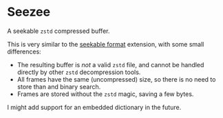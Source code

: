 # Seezee

A seekable `zstd` compressed buffer.

This is very similar to the [seekable format] extension, with some small differences:

- The resulting buffer is _not_ a valid `zstd` file, and cannot be handled directly
  by other `zstd` decompression tools.
- All frames have the same (uncompressed) size, so there is no need to store than and binary search.
- Frames are stored without the `zstd` magic, saving a few bytes.

I might add support for an embedded dictionary in the future.

[seekable format]: https://github.com/facebook/zstd/tree/dev/contrib/seekable_format
